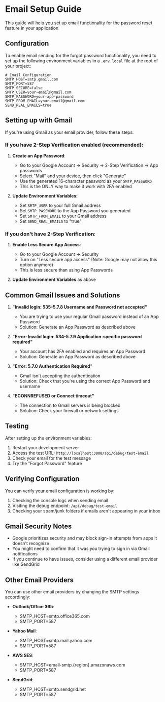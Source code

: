 # Email Setup Guide

This guide will help you set up email functionality for the password reset feature in your application.

## Configuration

To enable email sending for the forgot password functionality, you need to set up the following environment variables in a `.env.local` file at the root of your project:

```
# Email Configuration
SMTP_HOST=smtp.gmail.com
SMTP_PORT=587
SMTP_SECURE=false
SMTP_USER=your-email@gmail.com
SMTP_PASSWORD=your-app-password
SMTP_FROM_EMAIL=your-email@gmail.com
SEND_REAL_EMAILS=true
```

## Setting up with Gmail

If you're using Gmail as your email provider, follow these steps:

### If you have 2-Step Verification enabled (recommended):

1. **Create an App Password**:
   - Go to your Google Account → Security → 2-Step Verification → App passwords
   - Select "Mail" and your device, then click "Generate"
   - Use the generated 16-character password as your `SMTP_PASSWORD`
   - This is the ONLY way to make it work with 2FA enabled

2. **Update Environment Variables**:
   - Set `SMTP_USER` to your full Gmail address
   - Set `SMTP_PASSWORD` to the App Password you generated
   - Set `SMTP_FROM_EMAIL` to your Gmail address
   - Set `SEND_REAL_EMAILS` to "true"

### If you don't have 2-Step Verification:

1. **Enable Less Secure App Access**:
   - Go to your Google Account → Security
   - Turn on "Less secure app access" (Note: Google may not allow this option anymore)
   - This is less secure than using App Passwords

2. **Update Environment Variables** as above

## Common Gmail Issues and Solutions

1. **"Invalid login: 535-5.7.8 Username and Password not accepted"**
   - You are trying to use your regular Gmail password instead of an App Password
   - Solution: Generate an App Password as described above

2. **"Error: Invalid login: 534-5.7.9 Application-specific password required"**
   - Your account has 2FA enabled and requires an App Password
   - Solution: Generate an App Password as described above

3. **"Error: 5.7.0 Authentication Required"**
   - Gmail isn't accepting the authentication
   - Solution: Check that you're using the correct App Password and username

4. **"ECONNREFUSED or Connect timeout"**
   - The connection to Gmail servers is being blocked
   - Solution: Check your firewall or network settings

## Testing

After setting up the environment variables:

1. Restart your development server
2. Access the test URL: `http://localhost:3000/api/debug/test-email`
3. Check your email for the test message
4. Try the "Forgot Password" feature

## Verifying Configuration

You can verify your email configuration is working by:

1. Checking the console logs when sending email
2. Visiting the debug endpoint: `/api/debug/test-email`
3. Checking your spam/junk folders if emails aren't appearing in your inbox

## Gmail Security Notes

* Google prioritizes security and may block sign-in attempts from apps it doesn't recognize
* You might need to confirm that it was you trying to sign in via Gmail notifications
* If you continue to have issues, consider using a different email provider like SendGrid

## Other Email Providers

You can use other email providers by changing the SMTP settings accordingly:

- **Outlook/Office 365**: 
  - SMTP_HOST=smtp.office365.com
  - SMTP_PORT=587

- **Yahoo Mail**:
  - SMTP_HOST=smtp.mail.yahoo.com
  - SMTP_PORT=587

- **AWS SES**:
  - SMTP_HOST=email-smtp.{region}.amazonaws.com
  - SMTP_PORT=587

- **SendGrid**:
  - SMTP_HOST=smtp.sendgrid.net
  - SMTP_PORT=587 